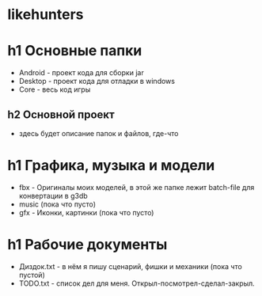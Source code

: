 # likehunters

h1 Основные папки
=====================
* Android - проект кода для сборки jar
* Desktop - проект кода для отладки в windows
* Core - весь код игры

h2 Основной проект
-----------------------------------
* здесь будет описание папок и файлов, где-что

h1 Графика, музыка и модели
=====================
* fbx - Оригиналы моих моделей, в этой же папке лежит batch-file для конвертации в g3db
* music (пока что пусто)
* gfx - Иконки, картинки (пока что пусто)


h1 Рабочие документы
=====================
* Диздок.txt - в нём я пишу сценарий, фишки и механики (пока что пустой)
* TODO.txt - список дел для меня. Открыл-посмотрел-сделал-закрыл.
